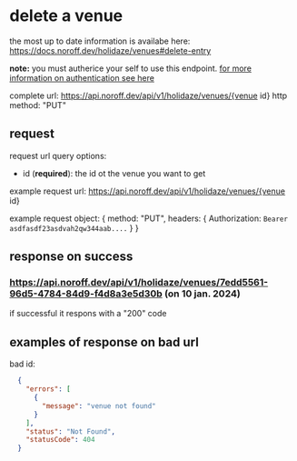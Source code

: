# delete a venue
the most up to date information is availabe here: https://docs.noroff.dev/holidaze/venues#delete-entry

**note:** you must autherice your self to use this endpoint. [for more information on authentication see here](../api-guide.md#sending-authentication-token)

complete url: https://api.noroff.dev/api/v1/holidaze/venues/{venue id}
http method: "PUT"

## request
request url query options:
- id (**required**): the id ot the venue you want to get

example request url:
 https://api.noroff.dev/api/v1/holidaze/venues/{venue id}

example request object: 
{
  method: "PUT",
  headers: {
    Authorization: `Bearer asdfasdf23asdvah2qw344aab....`
  }
}

## response on success

### https://api.noroff.dev/api/v1/holidaze/venues/7edd5561-96d5-4784-84d9-f4d8a3e5d30b (on 10 jan. 2024)
if successful it respons with a "200" code

## examples of response on bad url

bad id:
```json
  {
    "errors": [
      {
        "message": "venue not found"
      }
    ],
    "status": "Not Found",
    "statusCode": 404
  }
```